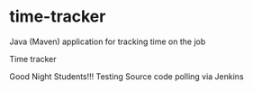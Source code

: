 # time-tracker
Java (Maven) application for tracking time on the job

Time tracker

Good Night Students!!!
Testing Source code polling via Jenkins
